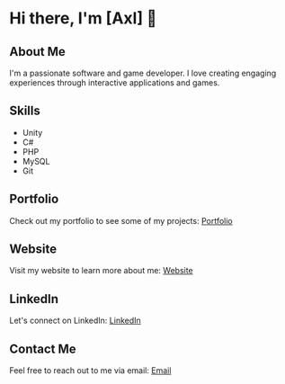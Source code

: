 # Hi there, I'm [Axl] 👋

## About Me

I'm a passionate software and game developer. I love creating engaging experiences through interactive applications and games. 

## Skills

- Unity
- C#
- PHP
- MySQL
- Git

## Portfolio

Check out my portfolio to see some of my projects: [Portfolio](https://axlmonreal.com/#projects)

## Website

Visit my website to learn more about me: [Website](https://axlmonreal.com/)

## LinkedIn

Let's connect on LinkedIn: [LinkedIn](https://linkedin.com/in/axl-monreal/)

## Contact Me

Feel free to reach out to me via email: [Email](mailto:axlmonreal@gmail.com)

